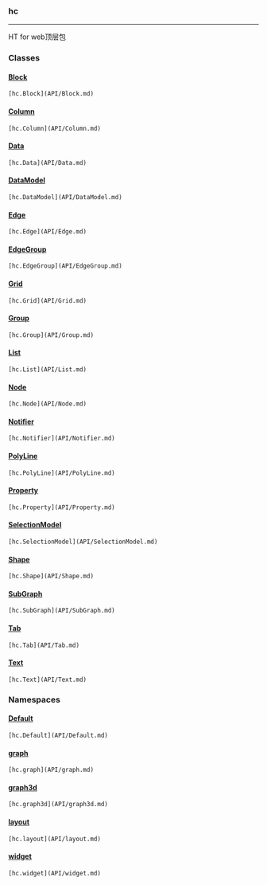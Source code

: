 <h3>hc</h3>   

---

HT for web顶层包

### Classes

#### [Block](API/Block.md)

`[hc.Block](API/Block.md)`

#### [Column](API/Column.md)

`[hc.Column](API/Column.md)`

#### [Data](API/Data.md)

`[hc.Data](API/Data.md)`

#### [DataModel](API/DataModel.md)

`[hc.DataModel](API/DataModel.md)`

#### [Edge](API/Edge.md)

`[hc.Edge](API/Edge.md)`

#### [EdgeGroup](API/EdgeGroup.md)

`[hc.EdgeGroup](API/EdgeGroup.md)`

#### [Grid](API/Grid.md)

`[hc.Grid](API/Grid.md)`

#### [Group](API/Group.md)

`[hc.Group](API/Group.md)`

#### [List](API/List.md)

`[hc.List](API/List.md)`

#### [Node](API/Node.md)

`[hc.Node](API/Node.md)`

#### [Notifier](API/Notifier.md)

`[hc.Notifier](API/Notifier.md)`

#### [PolyLine](API/PolyLine.md)

`[hc.PolyLine](API/PolyLine.md)`

#### [Property](API/Property.md)

`[hc.Property](API/Property.md)`

#### [SelectionModel](API/SelectionModel.md)

`[hc.SelectionModel](API/SelectionModel.md)`

#### [Shape](API/Shape.md)

`[hc.Shape](API/Shape.md)`

#### [SubGraph](API/SubGraph.md)

`[hc.SubGraph](API/SubGraph.md)`

#### [Tab](API/Tab.md)

`[hc.Tab](API/Tab.md)`

#### [Text](API/Text.md)

`[hc.Text](API/Text.md)`

### Namespaces

#### [Default](API/Default.md)

`[hc.Default](API/Default.md)`

#### [graph](API/graph.md)

`[hc.graph](API/graph.md)`

#### [graph3d](API/graph3d.md)

`[hc.graph3d](API/graph3d.md)`

#### [layout](API/layout.md)

`[hc.layout](API/layout.md)`

#### [widget](API/widget.md)

`[hc.widget](API/widget.md)`

